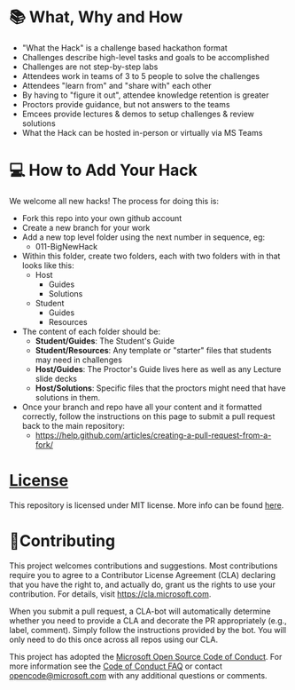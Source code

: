 # :books: What, Why and How

- "What the Hack" is a challenge based hackathon format
- Challenges describe high-level tasks and goals to be accomplished
- Challenges are not step-by-step labs
- Attendees work in teams of 3 to 5 people to solve the challenges
- Attendees "learn from" and "share with" each other
- By having to "figure it out", attendee knowledge retention is greater
- Proctors provide guidance, but not answers to the teams
- Emcees provide lectures & demos to setup challenges & review solutions
- What the Hack can be hosted in-person or virtually via MS Teams

# :computer: How to Add Your Hack

We welcome all new hacks! The process for doing this is:
- Fork this repo into your own github account
- Create a new branch for your work
- Add a new top level folder using the next number in sequence, eg:
	- 011-BigNewHack
- Within this folder, create two folders, each with two folders with in that looks like this:
	- Host
		- Guides
		- Solutions
	- Student
		- Guides
		- Resources
- The content of each folder should be:
	- **Student/Guides**: The Student's Guide
	- **Student/Resources**: Any template or "starter" files that students may need in challenges
	- **Host/Guides**: The Proctor's Guide lives here as well as any Lecture slide decks
	- **Host/Solutions**: Specific files that the proctors might need that have solutions in them.
- Once your branch and repo have all your content and it formatted correctly, follow the instructions on this page to submit a pull request back to the main repository:
	- https://help.github.com/articles/creating-a-pull-request-from-a-fork/

# [License](https://github.com/Microsoft/WhatTheHack/blob/master/LICENSE)
This repository is licensed under MIT license. More info can be found [here](https://github.com/Microsoft/WhatTheHack/blob/master/LICENSE).

# :pencil:Contributing


This project welcomes contributions and suggestions.  Most contributions require you to agree to a
Contributor License Agreement (CLA) declaring that you have the right to, and actually do, grant us
the rights to use your contribution. For details, visit https://cla.microsoft.com.

When you submit a pull request, a CLA-bot will automatically determine whether you need to provide
a CLA and decorate the PR appropriately (e.g., label, comment). Simply follow the instructions
provided by the bot. You will only need to do this once across all repos using our CLA.

This project has adopted the [Microsoft Open Source Code of Conduct](https://opensource.microsoft.com/codeofconduct/).
For more information see the [Code of Conduct FAQ](https://opensource.microsoft.com/codeofconduct/faq/) or
contact [opencode@microsoft.com](mailto:opencode@microsoft.com) with any additional questions or comments.

